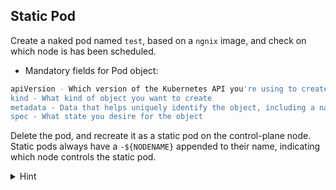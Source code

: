 ## Static Pod

Create a naked pod named `test`, based on a `ngnix` image, and check on which node is has been scheduled.

* Mandatory fields for Pod object:
```bash
apiVersion - Which version of the Kubernetes API you're using to create this object
kind - What kind of object you want to create
metadata - Data that helps uniquely identify the object, including a name string, UID, and optional namespace
spec - What state you desire for the object
```

Delete the pod, and recreate it as a static pod on the control-plane node. Static pods always have a `-${NODENAME}` appended to their name, indicating which node controls the static pod.

<details>
<summary>Hint</summary>
Create naked pod: <code>kubectl run test  --image=nginx</code> and <code>kubectl get no -owide</code>
<br>
Get po as yaml: <code>kubectl get po test -oyaml > pod.yaml</code> and remove non-mandatory fields.
<br>
Place the file at <code>/etc/kubernetes/manifests/kube-pod.yaml</code>
<br>
Dont forget `systemctl restart kubelet.servic` & `systemctl daemon-reload`
</details>